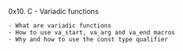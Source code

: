 0x10. C - Variadic functions

	- What are variadic functions
	- How to use va_start, va_arg and va_end macros
	- Why and how to use the const type qualifier

